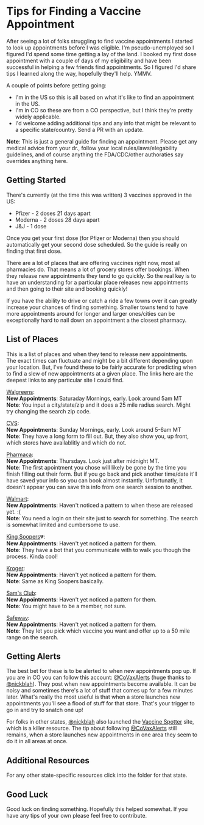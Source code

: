 # Tips for Finding a Vaccine Appointment

After seeing a lot of folks struggling to find vaccine appointments I started to look up appointments before I was eligible. I'm pseudo-unemployed 
so I figured I'd spend some time getting a lay of the land. I booked my first dose appointment with a couple of days of my eligibility and have been 
successful in helping a few friends find appointments. So I figured I'd share tips I learned along the way, hopefully they'll help. YMMV. 

A couple of points before getting going:  
* I'm in the US so this is all based on what it's like to find an appointment in the US.  
* I'm in CO so these are from a CO perspective, but I think they're pretty widely applicable.  
* I'd welcome adding additional tips and any info that might be relevant to a specific state/country. Send a PR with an update.  

**Note**: This is just a general guide for finding an appointment. Please get any medical advice from your dr., follow your local rules/laws/elegability guidelines, and of course
anything the FDA/CDC/other authoraties say overrides anything here.  

## Getting Started

There's currently (at the time this was written) 3 vaccines approved in the US:  
* Pfizer - 2 doses 21 days apart  
* Moderna - 2 doses 28 days apart  
* J&J - 1 dose  
  
Once you get your first dose (for Pfizer or Moderna) then you should automatically get your second dose scheduled. So the guide is really on finding that first dose.  
  
There are a lot of places that are offering vaccines right now, most all pharmacies do. That means a lot of grocery stores offer bookings. When they release new appointments
they tend to go quickly. So the real key is to have an understanding for a particular place releases new appointments and then going to their site and booking quickly!  

If you have the ability to drive or catch a ride a few towns over it can greatly increase your chances of finding something. Smaller towns tend to have more appointments 
around for longer and larger ones/cities can be exceptionally hard to nail down an appointment a the closest pharmacy.  

## List of Places

This is a list of places and when they tend to release new appointments. The exact times can fluctuate and might be a bit different depending upon your location. But, 
I've found these to be fairly accurate for predicting when to find a slew of new appointments at a given place. The links here are the deepest links to any particular
site I could find.  
  
[Walgreens](https://www.walgreens.com/findcare/vaccination/covid-19?ban=covid_scheduler_brandstory_main_March2021):  
**New Appointments**: Saturaday Mornings, early. Look around 5am MT  
**Note**: You input a city/state/zip and it does a 25 mile radius search. Might try changing the search zip code.  
  
[CVS]():  
**New Appointments**: Sunday Mornings, early. Look around 5-6am MT  
**Note**: They have a long form to fill out. But, they also show you, up front, which stores have availablitly and which do not.  
  
[Pharmaca](https://pharmaca.as.me/schedule.php):  
**New Appointments**: Thursdays. Look just after midnight MT.  
**Note**: The first apointment you chose will likely be gone by the time you finish filling out their form. But if you go back and pick another time/date it'll have saved 
your info so you can book almost instantly. Unfortunatly, it doesn't appear you can save this info from one search session to another.  
  
[Walmart](https://www.walmart.com/account/login?returnUrl=/pharmacy/clinical-services/immunization/scheduled?imzType=covid):  
**New Appointments**: Haven't noticed a pattern to when these are released yet. :(  
**Note**: You need a login on their site just to search for something. The search is somewhat limited and cumbersome to use.  
  
[King Soopers](https://www.kingsoopers.com/i/coronavirus-update/vaccine)💔:  
**New Appointments**: Haven't yet noticed a pattern for them.  
**Note**: They have a bot that you communicate with to walk you though the process. Kinda cool! 
  
[Kroger](https://www.kroger.com/i/coronavirus-update/vaccine):  
**New Appointments**: Haven't yet noticed a pattern for them.  
**Note**: Same as King Soopers basically.  
  
[Sam's Club](https://www.samsclub.com/pharmacy/immunization?imzType=covid):  
**New Appointments**: Haven't yet noticed a pattern for them.  
**Note**: You might have to be a member, not sure.  
  
[Safeway](https://www.mhealthappointments.com/covidappt):  
**New Appointments**: Haven't yet noticed a pattern for them.  
**Note**: They let you pick which vaccine you want and offer up to a 50 mile range on the search.  
  
## Getting Alerts  

The best bet for these is to be alerted to when new appointments pop up. If you are in CO you can follow this account: [@CoVaxAlerts](https://twitter.com/covaxalerts) (huge thanks to [@nickblah](https://twitter.com/nickblah)). 
They post when new appointments become available. It can be noisy and sometimes there's a lot of stuff that comes up for a few minutes later. What's really the most useful 
is that when a store launches new appointments you'll see a flood of stuff for that store. That's your trigger to go in and try to snatch one up!  
  
For folks in other states, [@nickblah](https://twitter.com/nickblah) also launched the [Vaccine Spotter](https://www.vaccinespotter.org/) site, which is a killer resource. The tip about following [@CoVaxAlerts](https://twitter.com/covaxalerts) still remains, 
when a store launches new appointments in one area they seem to do it in all areas at once.  
  
## Additional Resources  
  
For any other state-specific resources click into the folder for that state.  

## Good Luck
Good luck on finding something. Hopefully this helped somewhat. If you have any tips of your own please feel free to contribute.  

